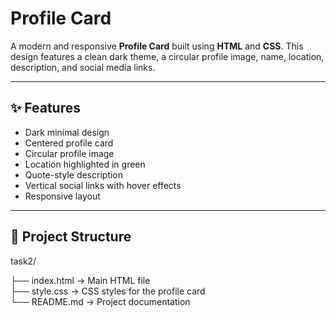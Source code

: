 # Profile Card

A modern and responsive **Profile Card** built using **HTML** and **CSS**. This design features a clean dark theme, a circular profile image, name, location, description, and social media links.

---

## ✨ Features

- Dark minimal design
- Centered profile card
- Circular profile image
- Location highlighted in green
- Quote-style description
- Vertical social links with hover effects
- Responsive layout

---

## 📂 Project Structure

task2/

├── index.html → Main HTML file  
├── style.css → CSS styles for the profile card  
└── README.md → Project documentation
